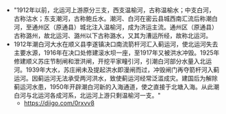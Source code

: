 - "1912年以前，北运河上游原分三支，西支温榆河，古称温榆水；中支白河，古称沽水；东支潮河，古称鲍丘水。潮河、白河在密云县城西南汇流后称潮白河，至通州区（原通县）城北注入温榆河，成为济运主流。通州区（原通县）古称潞州，故北运河、潞州以下古称潞水，又其为漕运所经，故称北运河。
- 1912年潮白河大水在顺义县李遂镇决口南流箭杆河汇入蓟运河，使北运河失去主要水源，1916年在决口处修建滚水坝一座，至1917年又被洪水冲毁。1925年修建顺义苏庄节制闸和泄洪闸，开挖平家疃引河，引潮白河部分水量入北运河。1939年大水，苏庄闸未及提起洪水即漫闸而过，冲毁闸门再夺箭杆河入蓟运河。因蓟运河无法承受两河洪水，致使蓟运河经常泛滥成灾。建国后为解除蓟运河水患，1950年开辟潮白河新的入海通道，使之直接于北塘入海。从此潮白河与北运河各成河系，北运河上游只剩温榆河一支。"
    - https://diigo.com/0rxvv8
